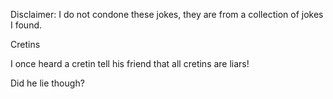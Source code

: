 Disclaimer: I do not condone these jokes, they are from a collection of jokes I found.

Cretins

I once heard a cretin tell his friend that all cretins are liars! 

Did he lie though?

